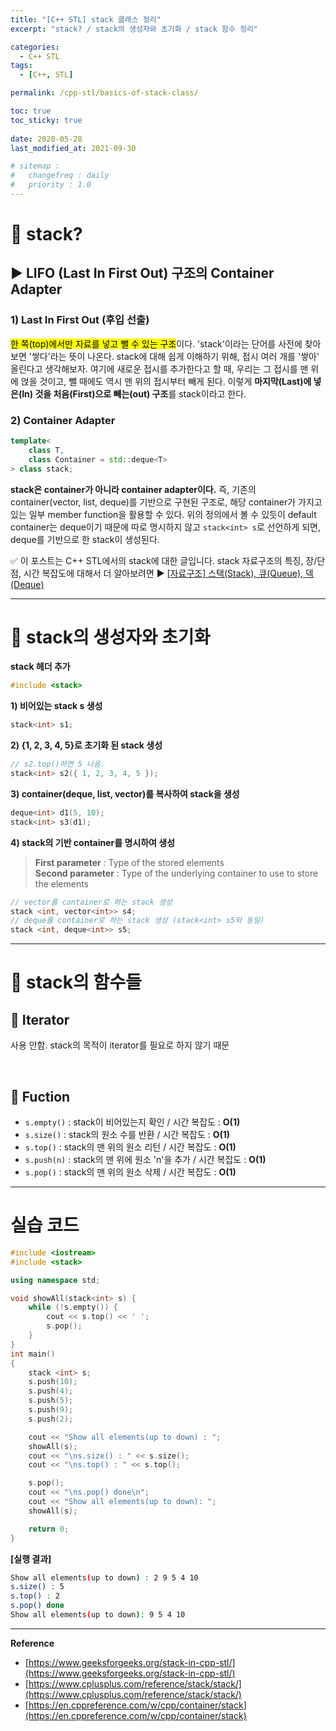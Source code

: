 ```yaml
---
title: "[C++ STL] stack 클래스 정리"
excerpt: "stack? / stack의 생성자와 초기화 / stack 함수 정리"

categories:
  - C++ STL
tags:
  - [C++, STL]

permalink: /cpp-stl/basics-of-stack-class/

toc: true
toc_sticky: true
 
date: 2020-05-28
last_modified_at: 2021-09-30

# sitemap :
#   changefreq : daily
#   priority : 1.0
---
```


# 🦥 stack?

## ▶ LIFO (Last In First Out) 구조의 Container Adapter

### 1) Last In First Out (후입 선출)

<mark>한 쪽(top)에서만 자료를 넣고 뺄 수 있는 구조</mark>이다. 'stack'이라는 단어를 사전에 찾아보면 '쌓다'라는 뜻이 나온다. stack에 대해 쉽게 이해하기 위해, 접시 여러 개를 '쌓아' 올린다고 생각해보자. 여기에 새로운 접시를 추가한다고 할 때, 우리는 그 접시를 맨 위에 얹을 것이고, 뺄 때에도 역시 맨 위의 접시부터 빼게 된다. 이렇게 **마지막(Last)에 넣은(In) 것을 처음(First)으로 빼는(out) 구조**를 stack이라고 한다.

### 2) Container Adapter

```cpp
template<
    class T,
    class Container = std::deque<T>
> class stack;
```
**stack은 container가 아니라 container adapter이다.**
즉, 기존의 container(vector, list, deque)를 기반으로 구현된 구조로, 해당 container가 가지고 있는 일부 member function을 활용할 수 있다. 위의 정의에서 볼 수 있듯이 default container는 deque이기 때문에 따로 명시하지 않고 `stack<int> s`로 선언하게 되면, deque를 기반으로 한 stack이 생성된다.


✅ 이 포스트는 C++ STL에서의 stack에 대한 글입니다. stack 자료구조의 특징, 장/단점, 시간 복잡도에 대해서 더 알아보려면 ▶ [[자료구조] 스택(Stack), 큐(Queue), 덱(Deque)](https://choiiis.github.io/data-structure/basics-of-stack-queue-and-deque/)

---

# 🦥 stack의 생성자와 초기화

**stack 헤더 추가**

```cpp
#include <stack>
```

**1) 비어있는 stack s 생성**

```cpp
stack<int> s1;
```

**2) {1, 2, 3, 4, 5}로 초기화 된 stack 생성**

```cpp
// s2.top()하면 5 나옴.
stack<int> s2({ 1, 2, 3, 4, 5 });
```

**3) container(deque, list, vector)를 복사하여 stack을 생성**

```cpp
deque<int> d1(5, 10);
stack<int> s3(d1);
```

**4) stack의 기반 container를 명시하여 생성**

>**First parameter** : Type of the stored elements<br>
>**Second parameter** : Type of the underlying container to use to store the elements

```cpp 
// vector를 container로 하는 stack 생성
stack <int, vector<int>> s4;
// deque를 container로 하는 stack 생성 (stack<int> s5와 동일)
stack <int, deque<int>> s5;
```

--- 
# 🦥 stack의 함수들

## 🌴 Iterator

사용 안함. stack의 목적이 iterator를 필요로 하지 않기 때문

<br>

## 🌴 Fuction

- `s.empty()` : stack이 비어있는지 확인 / 시간 복잡도 : **O(1)**
- `s.size()` : stack의 원소 수를 반환 / 시간 복잡도 : **O(1)**
- `s.top()` : stack의 맨 위의 원소 리턴 / 시간 복잡도 : **O(1)**
- `s.push(n)` : stack의 맨 위에 원소 'n'을 추가 / 시간 복잡도 : **O(1)**
- `s.pop()` : stack의 맨 위의 원소 삭제 / 시간 복잡도 : **O(1)**

---

# 실습 코드

```cpp
#include <iostream>
#include <stack>

using namespace std;

void showAll(stack<int> s) {
    while (!s.empty()) {
        cout << s.top() << ' ';
        s.pop();
    }
}
int main()
{
    stack <int> s;
    s.push(10);
    s.push(4);
    s.push(5);
    s.push(9);
    s.push(2);

    cout << "Show all elements(up to down) : ";
    showAll(s);
    cout << "\ns.size() : " << s.size();
    cout << "\ns.top() : " << s.top();

    s.pop();
    cout << "\ns.pop() done\n";
    cout << "Show all elements(up to down): ";
    showAll(s);

    return 0;
}
```

**[실행 결과]**

```bash
Show all elements(up to down) : 2 9 5 4 10
s.size() : 5
s.top() : 2
s.pop() done
Show all elements(up to down): 9 5 4 10
```

---

**Reference**
- [https://www.geeksforgeeks.org/stack-in-cpp-stl/](https://www.geeksforgeeks.org/stack-in-cpp-stl/)
- [https://www.cplusplus.com/reference/stack/stack/](https://www.cplusplus.com/reference/stack/stack/)
- [https://en.cppreference.com/w/cpp/container/stack](https://en.cppreference.com/w/cpp/container/stack)